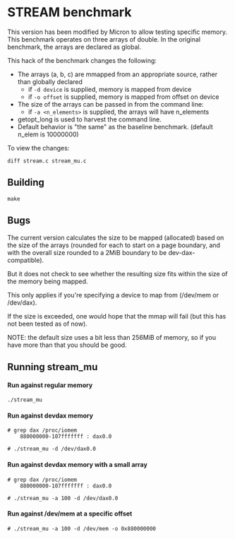 
# STREAM benchmark

This version has been modified by Micron to allow testing specific
memory.  This benchmark operates on three arrays of double.  In the
original benchmark, the arrays are declared as global.

This hack of the benchmark changes the following:

* The arrays (a, b, c) are mmapped from an appropriate source, rather than
  globally declared
  * if `-d device` is supplied, memory is mapped from device
  * if `-o offset` is supplied, memory is mapped from offset on device
* The size of the arrays can be passed in from the command line:
  * if `-a <n_elements>` is supplied, the arrays will have n_elements
* getopt_long is used to harvest the command line.
* Default behavior is "the same" as the baseline benchmark.
  (default n_elem is 10000000)

To view the changes:

```text
diff stream.c stream_mu.c
```

## Building


```text
make
```

## Bugs

The current version calculates the size to be mapped (allocated) based
on the size of the arrays (rounded for each to start on a page boundary,
and with the overall size rounded to a 2MiB boundary to be
dev-dax-compatible).

But it does not check to see whether the resulting size fits within the
size of the memory being mapped.

This only applies if you're specifying a device to map from (/dev/mem or
/dev/dax).

If the size is exceeded, one would hope that the mmap will fail (but this
has not been tested as of now).

NOTE: the default size uses a bit less than 256MiB of memory, so if you
have more than that you should be good.

## Running stream_mu

#### Run against regular memory

```text
./stream_mu
```

#### Run against devdax memory

```text
# grep dax /proc/iomem
    880000000-107fffffff : dax0.0

# ./stream_mu -d /dev/dax0.0
```

#### Run against devdax memory with a small array

```text
# grep dax /proc/iomem
    880000000-107fffffff : dax0.0

# ./stream_mu -a 100 -d /dev/dax0.0
```

#### Run against /dev/mem at a specific offset


```text
# ./stream_mu -a 100 -d /dev/mem -o 0x880000000
```
